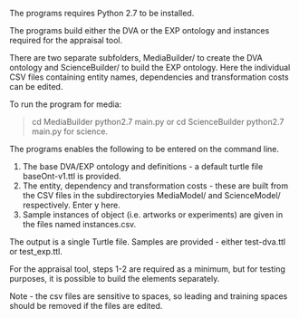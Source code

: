 The programs requires Python 2.7 to be installed.

The programs build either the DVA or the EXP ontology and instances required for the appraisal tool.

There are two separate subfolders, MediaBuilder/ to create the DVA ontology and ScienceBuilder/ to build the EXP ontology.
Here the individual CSV files containing entity names, dependencies and transformation costs can be edited.

To run the program for media:
> cd MediaBuilder
> python2.7 main.py 
or
> cd ScienceBuilder
> python2.7 main.py 
for science.

The programs enables the following to be entered on the command line.

1. The base DVA/EXP ontology and definitions - a default turtle file baseOnt-v1.ttl is provided.
2. The entity, dependency and transformation costs - these are built from the CSV files in the subdirectoryies 
   MediaModel/ and ScienceModel/ respectively. Enter y here.
3. Sample instances of object (i.e. artworks or experiments) are given in the files named instances.csv. 

The output is a single Turtle file. Samples are provided - either test-dva.ttl or test_exp.ttl. 

For the appraisal tool, steps 1-2 are required as a minimum, but for testing purposes, it is possible to build the elements separately.

Note - the csv files are sensitive to spaces, so leading and training spaces should be removed if the files are edited.
 
